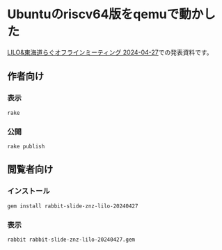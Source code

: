 # Ubuntuのriscv64版をqemuで動かした

[LILO&東海道らぐオフラインミーティング 2024-04-27](https://lilo.connpass.com/event/316818/)での発表資料です。

## 作者向け

### 表示

    rake

### 公開

    rake publish

## 閲覧者向け

### インストール

    gem install rabbit-slide-znz-lilo-20240427

### 表示

    rabbit rabbit-slide-znz-lilo-20240427.gem
